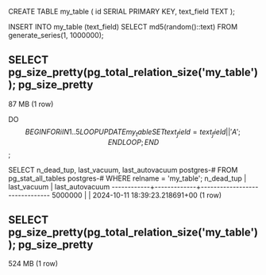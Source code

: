 
CREATE TABLE my_table (
    id SERIAL PRIMARY KEY,
    text_field TEXT
);


INSERT INTO my_table (text_field)
SELECT md5(random()::text)
FROM generate_series(1, 1000000);


 SELECT pg_size_pretty(pg_total_relation_size('my_table'));
 pg_size_pretty
----------------
 87 MB
(1 row)


 DO $$
BEGIN
    FOR i IN 1..5 LOOP
        UPDATE my_table SET text_field = text_field || 'A';
    END LOOP;
END $$;



 SELECT n_dead_tup, last_vacuum, last_autovacuum
postgres-# FROM pg_stat_all_tables
postgres-# WHERE relname = 'my_table';
 n_dead_tup | last_vacuum |        last_autovacuum
------------+-------------+-------------------------------
    5000000 |             | 2024-10-11 18:39:23.218691+00
(1 row)




 SELECT pg_size_pretty(pg_total_relation_size('my_table'));
 pg_size_pretty
----------------
 524 MB
(1 row)


